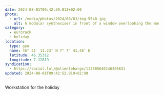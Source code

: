 ```yaml
---
date: 2024-08-01T09:42:39.812+02:00
photo:
  - url: /media/photos/2024/08/01/img-5540.jpg
    alt: A modular synthesiser in front of a window overlooking the mountains
category:
  - eurorack
  - holiday
location:
  type: geo
  name: 46° 21′ 11.23″ N 7° 7′ 41.48″ E
  latitude: 46.35312
  longitude: 7.12819
syndication:
  - https://social.lol/@alienlebarge/112885640246305631
updated: 2024-08-01T09:42:52.919+02:00
---
```


Workstation for the holiday
